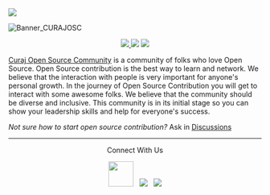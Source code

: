 <img src="https://readme-typing-svg.herokuapp.com/?color=%23B15B4E&size=50&center=true&vCenter=true&width=1000&height=100&lines=%F0%9F%A7%9F%F0%9F%8E%83%F0%9F%95%B7%EF%B8%8F+Happy+Halloween+%F0%9F%95%B8%EF%B8%8F%F0%9F%8E%83%F0%9F%A7%9B">

![Banner_CURAJOSC](https://user-images.githubusercontent.com/72812470/134761463-ddaa4602-ab27-4db7-a8d6-33996cdf9ee6.png)
<p align="center">
<a href= "https://github.com/CURAJ-Open-Source-Community/.github/edit/main/profile/README.md" alt = "Stars">
  <img src = "https://img.shields.io/github/stars/curaj-open-source-community/start_here?style=social" target="blank" />
</a>
<a href="https://twitter.com/web3community" alt="Follow Web3Community on Twitter">
<img src="https://img.shields.io/twitter/follow/curajosc?label=CURAJOsc&style=social" /></a>
<a href="https://github.com/web3community/start-here" alt="License">
<img src="https://img.shields.io/github/license/web3community/start-here.svg" /></a>
</p>

[Curaj Open Source Community](https://github.com/CURAJ-Open-Source-Community) is a community of folks who love Open Source. Open Source contribution is the best way to learn and network. We believe that the interaction with people is very important for anyone's personal growth. In the journey of Open Source Contribution you will get to interact with some awesome folks. We believe that the community should be diverse and inclusive. This community is in its initial stage so you can show your leadership skills and help for everyone's success.

<p>
<i>Not sure how to start open source contribution?</i> Ask in <a href="https://github.com/CURAJ-Open-Source-Community/Support/discussions">Discussions</a>
</p>


---

<p align="center">Connect With Us</p>
<p align="center"> 
&nbsp; 
<a href="mailto:curajopensourcecommunity@gmail.com"><img src="https://img.icons8.com/external-kiranshastry-gradient-kiranshastry/64/000000/external-email-interface-kiranshastry-gradient-kiranshastry-1.png" height = "50px"/></a>
&nbsp;
<a href="https://twitter.com/curajosc"><img src="https://img.icons8.com/office/48/000000/twitter.png"/></a>
&nbsp;
<a href="https://github.com/CURAJ-Open-Source-Community"><img src="https://img.icons8.com/nolan/50/github.png"/></a>
&nbsp;
</p>

